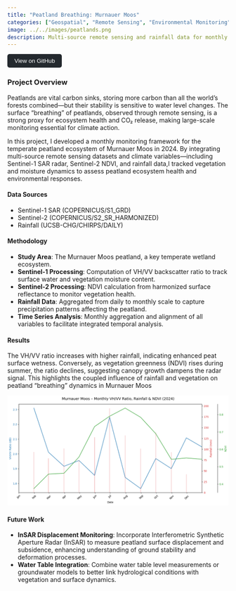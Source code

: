 ```yaml
---
title: "Peatland Breathing: Murnauer Moos"
categories: ["Geospatial", "Remote Sensing", "Environmental Monitoring"]
image: ../../images/peatlands.png
description: Multi-source remote sensing and rainfall data for monthly peatland ecosystem monitoring in 2024.
---
```


<a href="https://github.com/fyeqaa/Peatland-breathing.git" target="_blank">
  <button style="background-color:#24292e; color:white; padding:8px 16px; border:none; border-radius:5px; cursor:pointer;">
    View on GitHub
  </button>
</a>

### Project Overview

Peatlands are vital carbon sinks, storing more carbon than all the world’s forests combined—but their stability is sensitive to water level changes.
The surface “breathing” of peatlands, observed through remote sensing, is a strong proxy for ecosystem health and CO₂ release, making large-scale monitoring essential for climate action.

In this project, I developed a monthly monitoring framework for the temperate peatland ecosystem of Murnauer Moos in 2024. By integrating multi-source remote sensing datasets and climate variables—including Sentinel-1 SAR radar, Sentinel-2 NDVI, and rainfall data,I tracked vegetation and moisture dynamics to assess peatland ecosystem health and environmental responses.


#### Data Sources

- Sentinel-1 SAR (COPERNICUS/S1_GRD) 
- Sentinel-2 (COPERNICUS/S2_SR_HARMONIZED)
- Rainfall (UCSB-CHG/CHIRPS/DAILY)  

#### Methodology

- **Study Area**: The Murnauer Moos peatland, a key temperate wetland ecosystem.
- **Sentinel-1 Processing**: Computation of VH/VV backscatter ratio to track surface water and vegetation moisture content.
- **Sentinel-2 Processing**: NDVI calculation from harmonized surface reflectance to monitor vegetation health.
- **Rainfall Data**: Aggregated from daily to monthly scale to capture precipitation patterns affecting the peatland.
- **Time Series Analysis**: Monthly aggregation and alignment of all variables to facilitate integrated temporal analysis.

#### Results

The VH/VV ratio increases with higher rainfall, indicating enhanced peat surface wetness. Conversely, as vegetation greenness (NDVI) rises during summer, the ratio declines, suggesting canopy growth dampens the radar signal. This highlights the coupled influence of rainfall and vegetation on peatland “breathing” dynamics in Murnauer Moos


![Monthly Plot](../../images//Monthly_plot.png) 


#### Future Work

- **InSAR Displacement Monitoring**: Incorporate Interferometric Synthetic Aperture Radar (InSAR) to measure peatland surface displacement and subsidence, enhancing understanding of ground stability and deformation processes.
- **Water Table Integration**: Combine water table level measurements or groundwater models to better link hydrological conditions with vegetation and surface dynamics.



